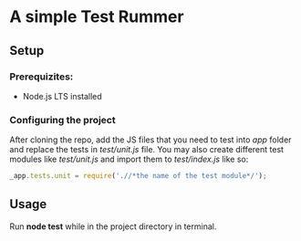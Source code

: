 # A simple Test Rummer

## Setup

### Prerequizites:
- Node.js LTS installed

### Configuring the project
After cloning the repo, add the JS files that you need to test into *app* folder and replace the tests in *test/unit.js* file.
You may also create different test modules like *test/unit.js* and import them to *test/index.js* like so:

```JavaScript
_app.tests.unit = require('.//*the name of the test module*/');
```
## Usage
Run **node test** while in the project directory in terminal.
